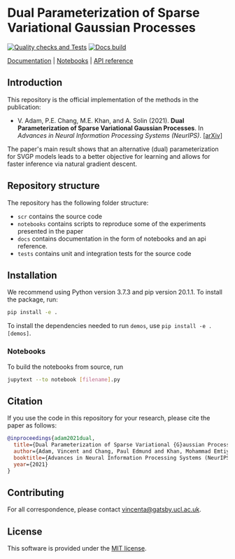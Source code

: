 # Dual Parameterization of Sparse Variational Gaussian Processes

[![Quality checks and Tests](https://github.com/AaltoML/t-SVGP/actions/workflows/quality-check.yaml/badge.svg)](https://github.com/AaltoML/t-SVGP/actions/workflows/quality-check.yaml)
[![Docs build](https://github.com/AaltoML/t-SVGP/actions/workflows/deploy_notebooks.yaml/badge.svg)](https://github.com/AaltoML/t-SVGP/actions/workflows/deploy_notebooks.yaml)

[Documentation](https://aaltoml.github.io/t-SVGP/) |
[Notebooks](https://aaltoml.github.io/t-SVGP/notebooks.html) |
[API reference](https://aaltoml.github.io/t-SVGP/autoapi/src/index.html)

## Introduction

This repository is the official implementation of the methods in the publication:

* V. Adam, P.E. Chang, M.E. Khan, and A. Solin (2021). **Dual Parameterization of Sparse Variational Gaussian Processes**. In *Advances in Neural Information Processing Systems (NeurIPS)*. [[arXiv]](https://arxiv.org/abs/XXXX.XXXX)

The paper's main result shows that an alternative (dual) parameterization for SVGP models leads to a better objective for learning and allows for faster inference via natural gradient descent.

## Repository structure

The repository has the following folder structure:

* `scr` contains the source code
* `notebooks` contains scripts to reproduce some of the experiments presented in the paper  
* `docs` contains documentation in the form of notebooks and an api reference.
* `tests` contains unit and integration tests for the source code

## Installation

We recommend using Python version 3.7.3 and pip version 20.1.1.
To install the package, run:

```bash
pip install -e .
```
To install the dependencies needed to run `demos`, use `pip install -e .[demos]`.

### Notebooks

To build the notebooks from source, run
```bash
jupytext --to notebook [filename].py
```

## Citation
If you use the code in this repository for your research, please cite the paper as follows:
```bibtex
@inproceedings{adam2021dual,
  title={Dual Parameterization of Sparse Variational {G}aussian Processes},
  author={Adam, Vincent and Chang, Paul Edmund and Khan, Mohammad Emtiyaz and Solin, Arno},
  booktitle={Advances in Neural Information Processing Systems (NeurIPS)},
  year={2021}
}
```

## Contributing

For all correspondence, please contact [vincenta@gatsby.ucl.ac.uk](mailto:vincenta@gatsby.ucl.ac.uk).

## License

This software is provided under the [MIT license](LICENSE).






